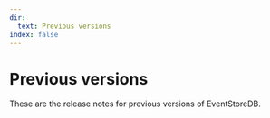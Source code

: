 ```yaml
---
dir:
  text: Previous versions
index: false
---
```


# Previous versions

These are the release notes for previous versions of EventStoreDB.

<Catalog />